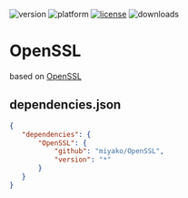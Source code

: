 ![version](https://img.shields.io/badge/version-20%2B-E23089)
![platform](https://img.shields.io/static/v1?label=platform&message=mac-intel%20|%20mac-arm%20|%20win-64&color=blue)
[![license](https://img.shields.io/github/license/miyako/OpenSSL)](LICENSE)
![downloads](https://img.shields.io/github/downloads/miyako/OpenSSL/total)

# OpenSSL

based on [OpenSSL](https://www.openssl.org)

## dependencies.json

 ```json
{
    "dependencies": {
        "OpenSSL": {
            "github": "miyako/OpenSSL",
            "version": "*"
        }
    }
}
```
